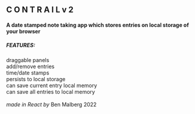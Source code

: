 <h2>C O N T R A I L v 2</h2>
<h4>A date stamped note taking app which stores entries on local storage of your browser</h4>

<h5>FEATURES:</h5>
draggable panels<br>
add/remove entries<br>
time/date stamps<br>
persists to local storage<br>
can save current entry local memory<br>
can save all entries to local memory<br>
<br>
<i>made in React by</i> Ben Malberg 2022
